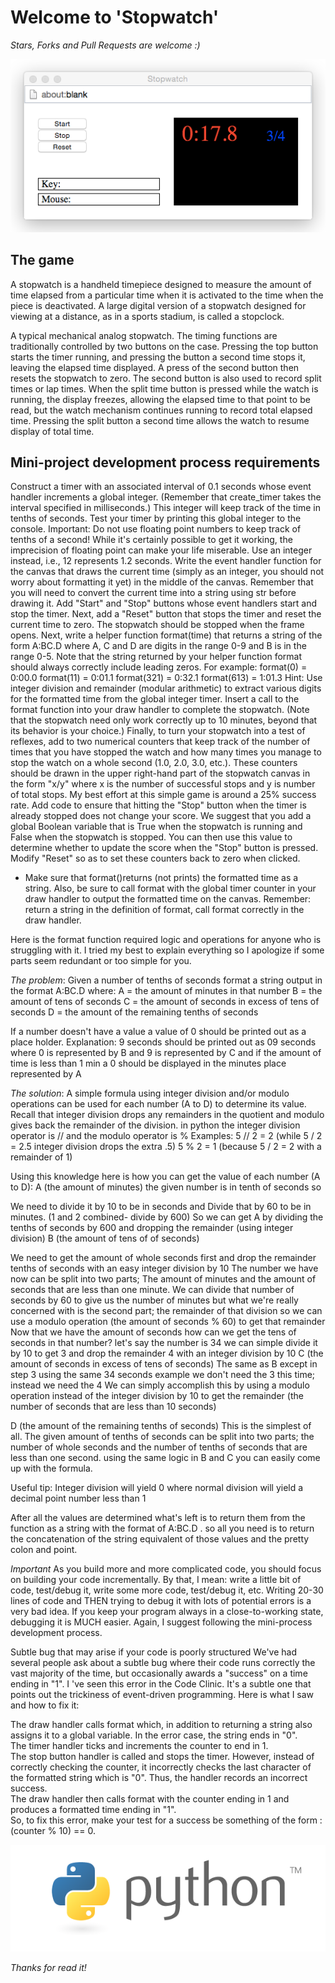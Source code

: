 # Welcome to 'Stopwatch'

*Stars, Forks and Pull Requests are welcome :)*

![png](images4readme/logo-stopwatch.png)

The game
-------
A stopwatch is a handheld timepiece designed to measure the amount of time elapsed from a particular time when it is activated to the time when the piece is deactivated. A large digital version of a stopwatch designed for viewing at a distance, as in a sports stadium, is called a stopclock.

A typical mechanical analog stopwatch.
The timing functions are traditionally controlled by two buttons on the case. Pressing the top button starts the timer running, and pressing the button a second time stops it, leaving the elapsed time displayed. A press of the second button then resets the stopwatch to zero. The second button is also used to record split times or lap times. When the split time button is pressed while the watch is running, the display freezes, allowing the elapsed time to that point to be read, but the watch mechanism continues running to record total elapsed time. Pressing the split button a second time allows the watch to resume display of total time.

Mini-project development process requirements
-------
Construct a timer with an associated interval of 0.1 seconds whose event handler increments a global integer. (Remember that create_timer takes the interval specified in milliseconds.) This integer will keep track of the time in tenths of seconds. Test your timer by printing this global integer to the console. Important: Do not use floating point numbers to keep track of tenths of a second! While it's certainly possible to get it working, the imprecision of floating point can make your life miserable. Use an integer instead, i.e., 12 represents 1.2 seconds.
Write the event handler function for the canvas that draws the current time (simply as an integer, you should not worry about formatting it yet) in the middle of the canvas. Remember that you will need to convert the current time into a string using str before drawing it.
Add "Start" and "Stop" buttons whose event handlers start and stop the timer. Next, add a "Reset" button that stops the timer and reset the current time to zero. The stopwatch should be stopped when the frame opens.
Next, write a helper function format(time) that returns a string of the form A:BC.D where A, C and D are digits in the range 0-9 and B is in the range 0-5. Note that the string returned by your helper function format should always correctly include leading zeros.
For example:
format(0) = 0:00.0
format(11) = 0:01.1
format(321) = 0:32.1
format(613) = 1:01.3
Hint: Use integer division and remainder (modular arithmetic) to extract various digits for the formatted time from the global integer timer.
Insert a call to the format function into your draw handler to complete the stopwatch. (Note that the stopwatch need only work correctly up to 10 minutes, beyond that its behavior is your choice.)
Finally, to turn your stopwatch into a test of reflexes, add to two numerical counters that keep track of the number of times that you have stopped the watch and how many times you manage to stop the watch on a whole second (1.0, 2.0, 3.0, etc.). These counters should be drawn in the upper right-hand part of the stopwatch canvas in the form "x/y" where x is the number of successful stops and y is number of total stops. My best effort at this simple game is around a 25% success rate.
Add code to ensure that hitting the "Stop" button when the timer is already stopped does not change your score. We suggest that you add a global Boolean variable that is True when the stopwatch is running and False when the stopwatch is stopped. You can then use this value to determine whether to update the score when the "Stop" button is pressed.
Modify "Reset" so as to set these counters back to zero when clicked.


* Make sure that format()returns (not prints) the formatted time as a string. Also, be sure to call format with the global timer counter in your draw handler to output the formatted time on the canvas. Remember: return a string in the definition of format, call format correctly in the draw handler.

Here is the format function required logic and operations for anyone who is struggling with it. 
I tried my best to explain everything so I apologize if some parts seem redundant or too simple for you.

*The problem*:
Given a number of tenths of seconds format a string output in the format A:BC.D where: 
A = the amount of minutes in that number 
B = the amount of tens of seconds 
C = the amount of seconds in excess of tens of seconds 
D = the amount of the remaining tenths of seconds

If a number doesn't have a value a value of 0 should be printed out as a place holder. 
Explanation: 9 seconds should be printed out as 09 seconds where 0 is represented by B and 9 is represented by C 
and if the amount of time is less than 1 min a 0 should be displayed in the minutes place represented by A

*The solution*:
A simple formula using integer division and/or modulo operations can be used for each number (A to D) to determine its value. 
Recall that integer division drops any remainders in the quotient and modulo gives back the remainder of the division. 
in python the integer division operator is // and the modulo operator is % 
Examples: 
5 // 2 = 2 (while 5 / 2 = 2.5 integer division drops the extra .5) 
5 % 2 = 1 (because 5 / 2 = 2 with a remainder of 1)

Using this knowledge here is how you can get the value of each number (A to D): 
A (the amount of minutes) 
the given number is in tenth of seconds so

We need to divide it by 10 to be in seconds and
Divide that by 60 to be in minutes. 
(1 and 2 combined- divide by 600) 
So we can get A by dividing the tenths of seconds by 600 and dropping the remainder (using integer division)
B (the amount of tens of of seconds)

We need to get the amount of whole seconds first and drop the remainder tenths of seconds with an easy integer division by 10
The number we have now can be split into two parts; The amount of minutes and the amount of seconds that are less than one minute. We can divide that number of seconds by 60 to give us the number of minutes but what we're really concerned with is the second part; the remainder of that division so we can use a modulo operation (the amount of seconds % 60) to get that remainder
Now that we have the amount of seconds how can we get the tens of seconds in that number? let's say the number is 34 we can simple divide it by 10 to get 3 and drop the remainder 4 with an integer division by 10
C (the amount of seconds in excess of tens of seconds) 
The same as B except in step 3 using the same 34 seconds example we don't need the 3 this time; instead we need the 4 
We can simply accomplish this by using a modulo operation instead of the integer division by 10 to get the remainder (the number of seconds that are less than 10 seconds)

D (the amount of the remaining tenths of seconds) 
This is the simplest of all. The given amount of tenths of seconds can be split into two parts; the number of whole seconds and the number of tenths of seconds that are less than one second. using the same logic in B and C you can easily come up with the formula.

Useful tip: Integer division will yield 0 where normal division will yield a decimal point number less than 1

After all the values are determined what's left is to return them from the function as a string with the format of A:BC.D . so all you need is to return the concatenation of the string equivalent of those values and the pretty colon and point.

*Important*
As you build more and more complicated code, you should focus on building your code incrementally. By that, I mean: write a little bit of code, test/debug it, write some more code, test/debug it, etc. Writing 20-30 lines of code and THEN trying to debug it with lots of potential errors is a very bad idea. If you keep your program always in a close-to-working state, debugging it is MUCH easier. Again, I suggest following the mini-process development process.

Subtle bug that may arise if your code is poorly structured
We've had several people ask about a subtle bug where their code runs correctly the vast majority of the time, but occasionally awards a "success" on a time ending in "1". I 've seen this error in the Code Clinic. It's a subtle one that points out the trickiness of event-driven programming. Here is what I saw and how to fix it:

The draw handler calls format which, in addition to returning a string also assigns it to a global variable. In the error case, the string ends in "0".  
The timer handler ticks and increments the counter to end in 1.  
The stop button handler is called and stops the timer. However, instead of correctly checking the counter, it incorrectly checks the last character of the formatted string which is "0". Thus, the handler records an incorrect success.  
The draw handler then calls format with the counter ending in 1 and produces a formatted time ending in "1".  
So, to fix this error, make your test for a success be something of the form : (counter % 10) == 0.

![png](images4readme/logo-python.png)

*Thanks for read it!*